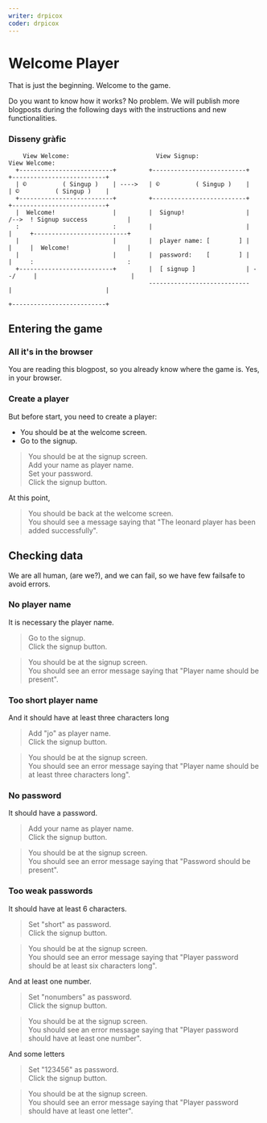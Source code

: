 ```yaml
---
writer: drpicox
coder: drpicox
---
```

# Welcome Player

That is just the beginning.
Welcome to the game.

Do you want to know how it works?
No problem. 
We will publish more blogposts during
the following days with the instructions
and new functionalities.

### Disseny gràfic

```
    View Welcome:                        View Signup:                         View Welcome:
  +--------------------------+         +--------------------------+         +--------------------------+
  | ©          ( Singup )    | ---->   | ©          ( Singup )    |         | ©          ( Singup )    |
  +--------------------------+         +--------------------------+         +--------------------------+
  |  Welcome!                |         |  Signup!                 |   /-->  ! Signup success           |
  :                          :         |                          |   |     +--------------------------+  
  |                          |         |  player name: [        ] |   |     |  Welcome!                |
  |                          |         |  password:    [        ] |   |     :                          :
  +--------------------------+         |  [ signup ]              | --/     |                          |
                                       ----------------------------         |                          |
                                                                            +--------------------------+                                                
```


## Entering the game

### All it's in the browser

You are reading this blogpost, so you already
know where the game is. Yes, in your browser.

### Create a player

But before start, you need to create a player:

 * You should be at the welcome screen.
 * Go to the signup.

 > You should be at the signup screen.  
 > Add your name as player name.  
 > Set your password.  
 > Click the signup button.  
 <!-- SNAPSHOT status=200 -->

At this point,

 > You should be back at the welcome screen.  
 > You should see a message saying that "The leonard player has been added successfully".  

## Checking data

We are all human, (are we?), and we can
fail, so we have few failsafe to avoid
errors.

### No player name

It is necessary the player name.

 > Go to the signup.  
 > Click the signup button.  
 <!-- SNAPSHOT status=400 -->
 > You should be at the signup screen.                                       
 > You should see an error message saying that "Player name should be present".       

### Too short player name

And it should have at least three characters long

 > Add "jo" as player name.              
 > Click the signup button.            
 <!-- SNAPSHOT status=400 -->
 > You should be at the signup screen.                                         
 > You should see an error message saying that "Player name should be at least three characters long".  

### No password

It should have a password.

 > Add your name as player name.     
 > Click the signup button.         
 <!-- SNAPSHOT status=400 -->
 > You should be at the signup screen.                                         
 > You should see an error message saying that "Password should be present".  

### Too weak passwords

It should have at least 6 characters.

 > Set "short" as password.  
 > Click the signup button.  
 <!-- SNAPSHOT status=400 -->
 > You should be at the signup screen.                                         
 > You should see an error message saying that "Player password should be at least six characters long".  

And at least one number.

 > Set "nonumbers" as password.  
 > Click the signup button.  
 <!-- SNAPSHOT status=400 -->
 > You should be at the signup screen.  
 > You should see an error message saying that "Player password should have at least one number".  

And some letters

 > Set "123456" as password.  
 > Click the signup button.  
 <!-- SNAPSHOT status=400 -->
 > You should be at the signup screen.                                          
 > You should see an error message saying that "Player password should have at least one letter".  

